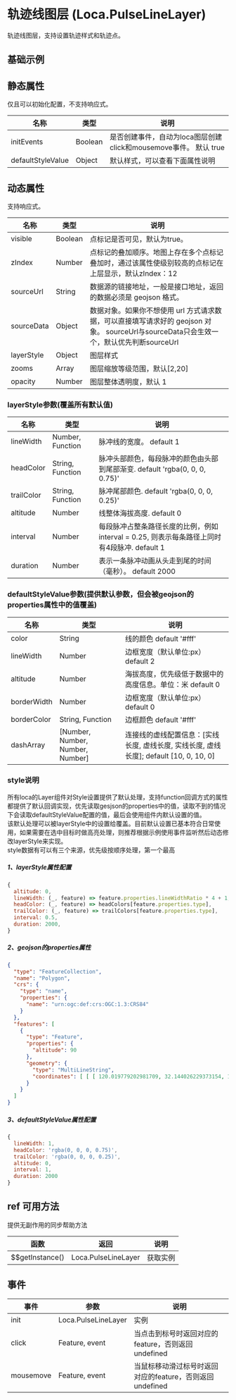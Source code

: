 # 轨迹线图层 (Loca.PulseLineLayer)
轨迹线图层，支持设置轨迹样式和轨迹点。

## 基础示例

<vuep template="#example"></vuep>

<script v-pre type="text/x-template" id="example">

  <template>
    <div class="amap-page-container">
      <el-amap :zoom="zoom" :center="center" view-mode="3D" :pitch="0" :show-label="false" class="amap-demo">
        <el-amap-loca @init="initLoca">
          <el-amap-loca-pulse-line :visible="visible" :depth="true" :source-url="sourceUrl" :layer-style="layerStyle"></el-amap-loca-pulse-line>
        </el-amap-loca>
      </el-amap>
      <div class="toolbar">
        <button type="button" name="button" @click="toggleVisible">{{visible ? '隐藏标记' : '显示标记'}}</button>
      </div>
    </div>
  </template>

  <style>
    .amap-demo {
      height: 300px;
    }
  </style>

  <script>
    // 颜色配置
    var headColors = ['#ECFFB1', '#146968', '#146968', '#146968', '#146968', '#146968', '#146968', '#146968'];
    var trailColors = [
        'rgba(255,178,6, 0.2)',
        'rgba(255,178,6, 0.2)',
        'rgba(20,105,104, 0.2)',
        'rgba(20,105,104, 0.2)',
        'rgba(20,105,104, 0.2)',
        'rgba(20,105,104, 0.2)',
        'rgba(20,105,104, 0.2)',
        'rgba(20,105,104, 0.2)',
    ];
    module.exports = {
      name: 'amap-page',
      data() {
        return {
          zoom: 5.29,
          center: [109.595668,35.447184],
          visible: true,
          sourceUrl: 'https://a.amap.com/Loca/static/loca-v2/demos/mock_data/data-line-in.json',
          layerStyle: {
             altitude: 0,
            lineWidth: (_, feature) => feature.properties.lineWidthRatio * 4 + 1,
            headColor: (_, feature) => headColors[feature.properties.type],
            trailColor: (_, feature) => trailColors[feature.properties.type],
            interval: 0.5,
            duration: 2000,
          }
        };
      },
      methods: {
        toggleVisible() {
          this.visible = !this.visible;
        },
        initLoca(loca){
          loca.animate.start();
        }
      }
    };
  </script>

</script>


## 静态属性
仅且可以初始化配置，不支持响应式。

名称 | 类型 | 说明
---|---|---|
initEvents | Boolean | 是否创建事件，自动为loca图层创建click和mousemove事件。 默认 true
defaultStyleValue | Object | 默认样式，可以查看下面属性说明

## 动态属性
支持响应式。

名称 | 类型 | 说明
---|---|---|
visible | Boolean | 点标记是否可见，默认为true。
zIndex | Number | 点标记的叠加顺序。地图上存在多个点标记叠加时，通过该属性使级别较高的点标记在上层显示，默认zIndex：12
sourceUrl | String | 数据源的链接地址，一般是接口地址，返回的数据必须是 geojson 格式。
sourceData | Object | 数据对象。如果你不想使用 url 方式请求数据，可以直接填写请求好的 geojson 对象。  sourceUrl与sourceData只会生效一个，默认优先判断sourceUrl
layerStyle | Object | 图层样式
zooms | Array | 图层缩放等级范围，默认[2,20]
opacity | Number | 图层整体透明度，默认 1

### layerStyle参数(覆盖所有默认值)
名称 | 类型 | 说明
---|---|---|
lineWidth | Number, Function | 脉冲线的宽度。 default 1
headColor | String, Function | 脉冲头部颜色，每段脉冲的颜色由头部到尾部渐变. default 'rgba(0, 0, 0, 0.75)'
trailColor | String, Function  | 脉冲尾部颜色. default 'rgba(0, 0, 0, 0.25)'
altitude | Number | 线整体海拔高度. default 0
interval | Number | 每段脉冲占整条路径长度的比例，例如interval = 0.25, 则表示每条路径上同时有4段脉冲. default 1
duration | Number | 表示一条脉冲动画从头走到尾的时间（毫秒）。 default 2000

### defaultStyleValue参数(提供默认参数，但会被geojson的properties属性中的值覆盖)
名称 | 类型 | 说明
---|---|---|
color | String | 线的颜色 default '#fff'
lineWidth  | Number | 边框宽度（默认单位:px） default 2
altitude  | Number | 海拔高度，优先级低于数据中的高度信息。单位：米 default 0
borderWidth | Number | 边框宽度（默认单位:px） default 0
borderColor | String, Function | 边框颜色 default '#fff'
dashArray | [Number, Number, Number, Number] | 连接线的虚线配置信息：[实线长度, 虚线长度, 实线长度, 虚线长度]; default [10, 0, 10, 0]

### style说明
所有loca的Layer组件对Style设置提供了默认处理，支持function回调方式的属性都提供了默认回调实现，优先读取gesjson的properties中的值，读取不到的情况下会读取defaultStyleValue配置的值，最后会使用组件内默认设置的值。<br/>
该默认处理可以被layerStyle中的设置给覆盖。目前默认设置已基本符合日常使用，如果需要在选中目标时做高亮处理，则推荐根据示例使用事件监听然后动态修改layerStyle来实现。<br/>
style数据有可以有三个来源，优先级按顺序处理，第一个最高<br/>
##### 1、layerStyle属性配置
```javascript
{
  altitude: 0,
  lineWidth: (_, feature) => feature.properties.lineWidthRatio * 4 + 1,
  headColor: (_, feature) => headColors[feature.properties.type],
  trailColor: (_, feature) => trailColors[feature.properties.type],
  interval: 0.5,
  duration: 2000,
}
```

##### 2、geojson的properties属性
```json
{
  "type": "FeatureCollection",
  "name": "Polygon",
  "crs": {
    "type": "name",
    "properties": {
      "name": "urn:ogc:def:crs:OGC:1.3:CRS84"
    }
  },
  "features": [
    { 
      "type": "Feature", 
      "properties": {
        "altitude": 90
      }, 
      "geometry": { 
        "type": "MultiLineString", 
        "coordinates": [ [ [ 120.019779202981709, 32.144026229373154, 10.74789 ], [ 120.01983125772162, 32.144040260458958, 10.74147 ], [ 120.019846365139927, 32.144044332576627, 10.7396 ], [ 120.019848865998327, 32.14404500667672, 10.7393 ], [ 120.019862220729934, 32.144048464202079, 10.74027 ], [ 120.019878171683601, 32.14405259389877, 10.74143 ], [ 120.019895609264722, 32.14405710847344, 10.7427 ], [ 120.019897635500556, 32.144057568776311, 10.74439 ], [ 120.019899062592629, 32.144057966480212, 10.74548 ], [ 120.019899974802371, 32.144058333621885, 10.74602 ], [ 120.019900489938749, 32.144058704234794, 10.7461 ], [ 120.019900827346703, 32.144059084227301, 10.74596 ], [ 120.019901072120888, 32.144059486635079, 10.74574 ], [ 120.019901239511796, 32.144059950891467, 10.74538 ], [ 120.019901349867382, 32.144060512415933, 10.74488 ], [ 120.019901425098439, 32.144061082449902, 10.7443 ], [ 120.019901460597552, 32.144061578668762, 10.74363 ], [ 120.019901456415909, 32.144062041401014, 10.74282 ], [ 120.019901415212587, 32.144062513148072, 10.7418 ], [ 120.019901357025788, 32.144062969900872, 10.74065 ], [ 120.019901289066013, 32.144063376370852, 10.73939 ], [ 120.01990120418607, 32.144063766394638, 10.73788 ], [ 120.019901096330685, 32.144064174917965, 10.73601 ], [ 120.019900944296865, 32.14406458261859, 10.73413 ], [ 120.019900693461651, 32.144064969557256, 10.73258 ], [ 120.019900312299399, 32.144065370187704, 10.73124 ], [ 120.019899777753096, 32.144065818069542, 10.73 ], [ 120.019898667874259, 32.144066373310935, 10.72904 ], [ 120.019896125945266, 32.144067177124114, 10.7288 ], [ 120.019891797013386, 32.144068325002287, 10.72933 ], [ 120.019885442555122, 32.144069890028511, 10.7306 ], [ 120.019878292232661, 32.144071901687653, 10.72566 ], [ 120.019862882248518, 32.144076237120409, 10.71503 ], [ 120.019846952649061, 32.144080718724396, 10.70404 ], [ 120.019840362542595, 32.144082572776114, 10.6995 ], [ 120.019831789563781, 32.144085444494827, 10.70158 ], [ 120.019815921596759, 32.144090759844389, 10.70545 ], [ 120.019802586889142, 32.144095226607661, 10.7087 ], [ 120.019800138618507, 32.144096195063909, 10.70745 ], [ 120.019784758618826, 32.14410227891026, 10.69963 ], [ 120.019769274645952, 32.144108403865999, 10.69176 ], [ 120.019769137978486, 32.144108457932219, 10.6917 ], [ 120.01975358487951, 32.144115147874508, 10.69117 ], [ 120.019739518703332, 32.144121198242885, 10.6907 ], [ 120.019736519936359, 32.144122488113119, 10.6906 ], [ 120.019722363877122, 32.144128843419224, 10.69035 ], [ 120.01970815576729, 32.14413522207947, 10.6901 ], [ 120.019706592917771, 32.144135612648867, 10.6881 ], [ 120.019705460056841, 32.144135869243044, 10.68672 ], [ 120.019704686563472, 32.144136004840867, 10.68589 ], [ 120.019704178404396, 32.14413604033367, 10.6855 ], [ 120.019703785833627, 32.144136035407818, 10.68527 ], [ 120.019703446426959, 32.144136019210222, 10.6851 ], [ 120.019703132837478, 32.14413598930124, 10.68497 ], [ 120.019702816011886, 32.144135944134312, 10.68485 ], [ 120.019702508860377, 32.144135884212417, 10.6848 ], [ 120.019702231561922, 32.144135798864149, 10.68487 ], [ 120.019701960647225, 32.144135678038069, 10.6851 ], [ 120.019701672244864, 32.144135513973431, 10.6855 ], [ 120.019701386412535, 32.144135323738112, 10.68601 ], [ 120.019701125153958, 32.144135104587271, 10.68671 ], [ 120.019700866067737, 32.144134833690821, 10.68768 ], [ 120.019700586594169, 32.144134491555349, 10.68898 ], [ 120.019700323344907, 32.144134133707986, 10.69031 ], [ 120.019700125139508, 32.144133803770245, 10.6914 ], [ 120.019699978796794, 32.144133473202167, 10.69233 ], [ 120.01969986774381, 32.144133113500466, 10.6932 ], [ 120.019699809172565, 32.144132674441217, 10.69408 ], [ 120.019699859946286, 32.144132045842667, 10.69509 ], [ 120.019700033764636, 32.1441311534034, 10.69633 ], [ 120.019700336307196, 32.144129940038589, 10.6979 ], [ 120.01970692634535, 32.144118277909577, 10.70278 ], [ 120.019713416012053, 32.144106793405371, 10.7076 ], [ 120.01971402105184, 32.144105784115816, 10.70812 ], [ 120.019721573701531, 32.144093185163534, 10.71469 ], [ 120.019729405924124, 32.144080119855424, 10.72151 ], [ 120.019737737069065, 32.14406622226096, 10.72876 ], [ 120.019744678601867, 32.144054642734055, 10.7348 ], [ 120.019744934459297, 32.144054195022598, 10.73465 ], [ 120.019745015535221, 32.144054053138795, 10.7346 ], [ 120.019752424624173, 32.144041087886777, 10.73041 ], [ 120.019757054362032, 32.144032986249975, 10.7278 ], [ 120.019759149660871, 32.144030344009693, 10.72777 ], [ 120.019760736631653, 32.144028474898739, 10.72814 ], [ 120.019761921890805, 32.144027267618348, 10.72897 ], [ 120.019762838257691, 32.144026567723586, 10.7303 ], [ 120.019763629906862, 32.144026088608939, 10.7319 ], [ 120.019764346725012, 32.144025710480491, 10.73378 ], [ 120.019765049589097, 32.144025406274764, 10.73614 ], [ 120.019765800265446, 32.144025144121528, 10.73913 ], [ 120.019766569710598, 32.144024918524316, 10.74212 ], [ 120.019767343058376, 32.144024751597598, 10.74444 ], [ 120.01976819291221, 32.144024632562534, 10.74627 ], [ 120.019769186882542, 32.144024547502831, 10.7478 ], [ 120.01977047387328, 32.144024563146438, 10.74894 ], [ 120.019772424225792, 32.144024822343738, 10.74935 ], [ 120.019775274591424, 32.144025369263964, 10.74899 ], [ 120.019779202981709, 32.144026229373154, 10.74789 ] ] ]
      }
    }
  ]
}
```
##### 3、defaultStyleValue属性配置
```javascript
{
  lineWidth: 1,
  headColor: 'rgba(0, 0, 0, 0.75)',
  trailColor: 'rgba(0, 0, 0, 0.25)',
  altitude: 0,
  interval: 1,
  duration: 2000
}
```

## ref 可用方法
提供无副作用的同步帮助方法

函数 | 返回 | 说明
---|---|---|
$$getInstance() | Loca.PulseLineLayer | 获取实例

## 事件

事件 | 参数 | 说明
---|---|---|
init | Loca.PulseLineLayer | 实例
click | Feature, event | 当点击到标号时返回对应的feature，否则返回undefined
mousemove | Feature, event | 当鼠标移动滑过标号时返回对应的feature，否则返回undefined
